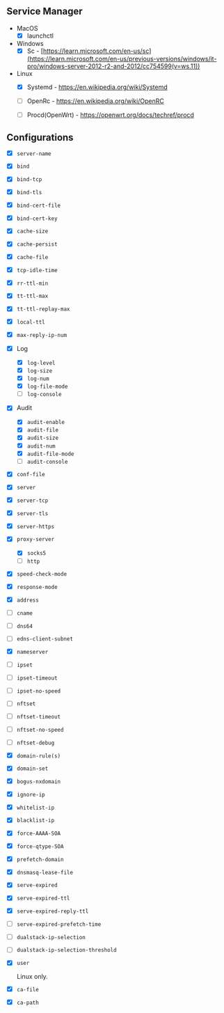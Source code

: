 ## Service Manager


- MacOS
  - [x] launchctl
- Windows
  - [x] Sc - [https://learn.microsoft.com/en-us/sc](https://learn.microsoft.com/en-us/previous-versions/windows/it-pro/windows-server-2012-r2-and-2012/cc754599(v=ws.11))
- Linux
  - [x] Systemd - https://en.wikipedia.org/wiki/Systemd
  - [ ] OpenRc - https://en.wikipedia.org/wiki/OpenRC
  - [ ] Procd(OpenWrt) - https://openwrt.org/docs/techref/procd



## Configurations

- [x] `server-name`

- [x] `bind`

- [x] `bind-tcp`

- [x] `bind-tls`

- [x] `bind-cert-file`

- [x] `bind-cert-key`

- [x] `cache-size`

- [x] `cache-persist`

- [x] `cache-file`

- [x] `tcp-idle-time`

- [x] `rr-ttl-min`

- [x] `tt-ttl-max`

- [x] `tt-ttl-replay-max`

- [x] `local-ttl`

- [x] `max-reply-ip-num`

- [x] Log

  - [x] `log-level`
  - [x] `log-size`
  - [x] `log-num`
  - [x] `log-file-mode`
  - [ ] `log-console`

- [x] Audit

  - [x] `audit-enable`
  - [x] `audit-file`
  - [x] `audit-size`
  - [x] `audit-num`
  - [x] `audit-file-mode`
  - [ ] `audit-console`

- [x] `conf-file`

- [x] `server`

- [x] `server-tcp`

- [x] `server-tls`

- [x] `server-https`

- [x] `proxy-server`

  - [x] `socks5`
  - [ ] `http`

- [x] `speed-check-mode`

- [x] `response-mode`

- [x] `address`

- [ ] `cname`

- [ ] `dns64`

- [ ] `edns-client-subnet`

- [x] `nameserver`

- [ ] `ipset`

- [ ] `ipset-timeout`

- [ ] `ipset-no-speed`

- [ ] `nftset`

- [ ] `nftset-timeout`

- [ ] `nftset-no-speed`

- [ ] `nftset-debug`

- [x] `domain-rule(s)`

- [x] `domain-set`

- [x] `bogus-nxdomain`

- [x] `ignore-ip`

- [x] `whitelist-ip`

- [x] `blacklist-ip`

- [x] `force-AAAA-SOA`

- [x] `force-qtype-SOA`

- [x] `prefetch-domain`

- [x] `dnsmasq-lease-file`

- [x] `serve-expired`

- [x] `serve-expired-ttl`

- [x] `serve-expired-reply-ttl`

- [ ] `serve-expired-prefetch-time`

- [ ] `dualstack-ip-selection`

- [ ] `dualstack-ip-selection-threshold`

- [x] `user`

  Linux only.

- [x] `ca-file`

- [x] `ca-path`